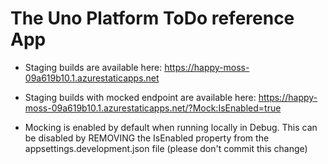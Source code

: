# The Uno Platform ToDo reference App

- Staging builds are available here: https://happy-moss-09a619b10.1.azurestaticapps.net
 
- Staging builds with mocked endpoint are available here: https://happy-moss-09a619b10.1.azurestaticapps.net/?Mock:IsEnabled=true

- Mocking is enabled by default when running locally in Debug. This can be disabled by REMOVING the IsEnabled property from the appsettings.development.json file (please don't commit this change)
